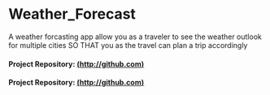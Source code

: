 # Weather_Forecast
A weather forcasting app allow you as a traveler to see the weather outlook for multiple cities SO THAT you as the travel can plan a trip accordingly


#### Project Repository:  [(http://github.com)](https://github.com/Zakaria1986/Weather_Forecast) 
#### Project Repository:  [(http://github.com)](https://github.com/Zakaria1986/Weather_Forecast) 


